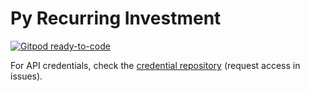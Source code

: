 # Py Recurring Investment

[![Gitpod ready-to-code](https://img.shields.io/badge/Gitpod-ready--to--code-blue?logo=gitpod)](https://gitpod.io/#https://github.com/tianhaoz95/py-recurring-investment)

For API credentials, check the [credential repository](https://github.com/tianhaoz95/py-recurring-investment-credentials) (request access in issues).
